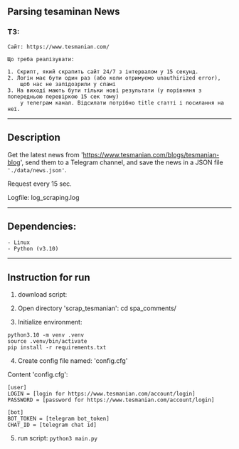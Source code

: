 ## Parsing tesaminan News
### ТЗ:
```
Сайт: https://www.tesmanian.com/

Що треба реалізувати:

1. Скрипт, який скрапить сайт 24/7 з інтервалом у 15 секунд.
2. Логін має бути один раз (або коли отримуємо unauthirized error), 
	щоб нас не запідозрили у спамі
3. На виході мають бути тільки нові результати (у порівняня з попередньою перевіркою 15 сек тому)
	у телеграм канал. Відсилати потрібно title статті і посилання на неї.

```

---
## Description

Get the latest news from 'https://www.tesmanian.com/blogs/tesmanian-blog', send them to a Telegram channel, and save the news in a JSON file `'./data/news.json'`.

Request every 15 sec.

Logfile: log_scraping.log

---
## Dependencies:

    - Linux
    - Python (v3.10)

---
## Instruction for run 

1. download script: 
2. Open directory 'scrap_tesmanian': cd spa_comments/

3. Initialize environment:
```
python3.10 -m venv .venv
source .venv/bin/activate
pip install -r requirements.txt
```
4. Create config file named: 'config.cfg'

Content 'config.cfg':
```
[user]
LOGIN = [login for https://www.tesmanian.com/account/login]
PASSWORD = [password for https://www.tesmanian.com/account/login]

[bot]
BOT_TOKEN = [telegram bot_token]
CHAT_ID = [telegram chat id]
```

5. run script: `python3 main.py`

